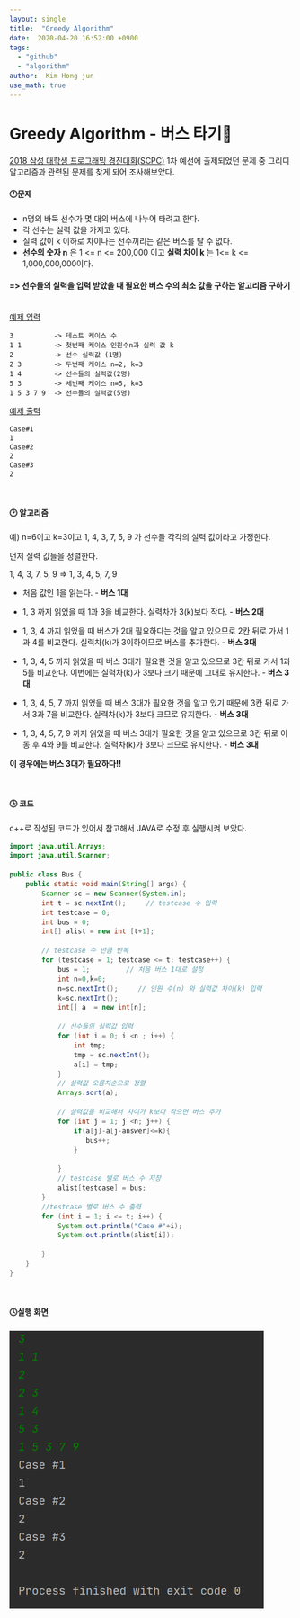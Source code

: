 ```yaml
---
layout: single 
title:  "Greedy Algorithm" 
date:  2020-04-20 16:52:00 +0900 
tags:
  - "github"
  - "algorithm"
author:  Kim Hong jun
use_math: true
---
```


# Greedy Algorithm - 버스 타기🚌

<u> 2018 삼성 대학생 프로그래밍 경진대회(SCPC)</u> 1차 예선에 출제되었던 문제 중 그리디 알고리즘과 관련된 문제를 찾게 되어 조사해보았다.

#### 🕐문제

- n명의 바둑 선수가 몇 대의 버스에 나누어 타려고 한다.
- 각 선수는 실력 값을 가지고 있다.
- 실력 값이 k 이하로 차이나는 선수끼리는 같은 버스를 탈 수 없다.
- __선수의 숫자 n__ 은 1 <= n <= 200,000 이고  __실력 차이 k__ 는 1<= k <= 1,000,000,000이다.<br>

#### => 선수들의 실력을 입력 받았을 때 필요한 버스 수의 최소 값을 구하는 알고리즘 구하기<br><br>

<u>예제 입력</u>

```
3          -> 테스트 케이스 수
1 1        -> 첫번째 케이스 인원수n과 실력 값 k
2          -> 선수 실력값 (1명)
2 3        -> 두번째 케이스 n=2, k=3
1 4        -> 선수들의 실력값(2명) 
5 3        -> 세번째 케이스 n=5, k=3
1 5 3 7 9  -> 선수들의 실력값(5명)
```

<u>예제 출력</u>

```
Case#1
1
Case#2
2
Case#3
2
```

<br>

#### 🕑 알고리즘

예) n=6이고 k=3이고 1, 4, 3, 7, 5, 9 가 선수들 각각의 실력 값이라고 가정한다.

먼저 실력 값들을 정렬한다.

1, 4, 3, 7, 5, 9 => 1, 3, 4, 5, 7, 9

- 처음 값인 1을 읽는다.     -   __버스 1대__
- 1, 3 까지 읽었을 때 1과 3을 비교한다. 실력차가 3(k)보다 작다.     -  __버스 2대__

- 1, 3, 4 까지 읽었을 때 버스가 2대 필요하다는 것을 알고 있으므로 2칸 뒤로 가서 1과 4를 비교한다. 실력차(k)가 3이하이므로 버스를 추가한다.     -  __버스 3대__ 
- 1, 3, 4, 5 까지 읽었을 때 버스 3대가 필요한 것을 알고 있으므로 3칸 뒤로 가서 1과 5를 비교한다. 이번에는 실력차(k)가 3보다 크기 때문에 그대로 유지한다.   -  __버스 3대__
- 1, 3, 4, 5, 7 까지 읽었을 때 버스 3대가 필요한 것을 알고 있기 때문에 3칸 뒤로 가서 3과 7을 비교한다. 실력차(k)가 3보다 크므로 유지한다.         -   __버스 3대__
- 1, 3, 4, 5, 7, 9 까지 읽었을 때 버스 3대가 필요한 것을 알고 있으므로 3칸 뒤로 이동 후 4와 9를 비교한다. 실력차(k)가 3보다 크므로 유지한다.     -   __버스 3대__



__이 경우에는 버스 3대가 필요하다!!__

<br>



#### 🕒 코드

c++로 작성된 코드가 있어서 참고해서 JAVA로 수정 후 실행시켜 보았다.

```java
import java.util.Arrays;
import java.util.Scanner;

public class Bus {
    public static void main(String[] args) {
        Scanner sc = new Scanner(System.in);
        int t = sc.nextInt();     // testcase 수 입력
        int testcase = 0;
        int bus = 0;
        int[] alist = new int [t+1];
		
        // testcase 수 만큼 반복 
        for (testcase = 1; testcase <= t; testcase++) {
            bus = 1;         // 처음 버스 1대로 설정
            int n=0,k=0;
            n=sc.nextInt();     // 인원 수(n) 와 실력값 차이(k) 입력
            k=sc.nextInt();
            int[] a  = new int[n];
       
            // 선수들의 실력값 입력
            for (int i = 0; i <n ; i++) {
                int tmp;
                tmp = sc.nextInt();
                a[i] = tmp;
            }
            // 실력값 오름차순으로 정렬
            Arrays.sort(a);
            
            // 실력값을 비교해서 차이가 k보다 작으면 버스 추가
            for (int j = 1; j <n; j++) {
                if(a[j]-a[j-answer]<=k){
                   bus++;
                }

            }
            // testcase 별로 버스 수 저장
            alist[testcase] = bus;
        }
        //testcase 별로 버스 수 출력
        for (int i = 1; i <= t; i++) {
            System.out.println("Case #"+i);
            System.out.println(alist[i]);

        }
    }
}

```

<br>

#### 🕓실행 화면

![](https://github.com/KIMHONGJUN2/KIMHONGJUN2.github.io/blob/master/assets/picture/greedy_bus.png?raw=true)



